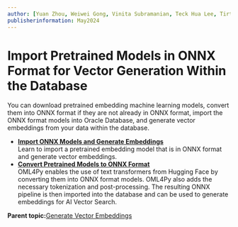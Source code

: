 ```yaml
---
author: [Yuan Zhou, Weiwei Gong, Vinita Subramanian, Teck Hua Lee, Tirthankar Lahiri, Shasank Chavan, Sebastian DeLaHoz, Roger Ford, Rohan Aggarwal, Mark Hornick, Malavika S P, Harichandan Roy, George Krupka, Doug Hood, Dinesh Das, David Jiang, Boriana Milenova, Bonnie Xia, Aurosish Mishra, Angela Amor, Agnivo Saha, Aleksandra Czarlinska, Ramya P, Usha Krishnamurthy, Tulika Das, Suresh Rajan, Sarika Surampudi, Sarah Hirschfeld, Prakash Jashnani, Jody Glover, Jessica True, Mamata Basapur, Maitreyee Chaliha, Gunjan Jain, Frederick Kush, Douglas Williams, Binika Kumar, Jean-Francois Verrier]
publisherinformation: May2024
---
```


# Import Pretrained Models in ONNX Format for Vector Generation Within the Database

You can download pretrained embedding machine learning models, convert them into ONNX format if they are not already in ONNX format, import the ONNX format models into Oracle Database, and generate vector embeddings from your data within the database.

-   **[Import ONNX Models and Generate Embeddings](GUID-6AEA7A0E-78E0-4083-A126-4516EB98175A.md)**  
Learn to import a pretrained embedding model that is in ONNX format and generate vector embeddings.
-   **[Convert Pretrained Models to ONNX Format](GUID-E7C08BA2-B2B9-4081-9050-B9EB3EA46FA6.md)**  
OML4Py enables the use of text transformers from Hugging Face by converting them into ONNX format models. OML4Py also adds the necessary tokenization and post-processing. The resulting ONNX pipeline is then imported into the database and can be used to generate embeddings for AI Vector Search.

**Parent topic:**[Generate Vector Embeddings](GUID-A788574C-F88D-4E5E-B220-A40FA8CBB174.md)


